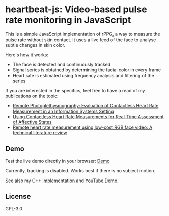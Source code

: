 # heartbeat-js: Video-based pulse rate monitoring in JavaScript

This is a simple JavaScript implementation of rPPG, a way to measure the pulse rate without skin contact.
It uses a live feed of the face to analyse subtle changes in skin color.

Here's how it works:

  - The face is detected and continuously tracked
  - Signal series is obtained by determining the facial color in every frame
  - Heart rate is estimated using frequency analysis and filtering of the series

If you are interested in the specifics, feel free to have a read of my publications on the topic:
  - [Remote Photoplethysmography: Evaluation of Contactless Heart Rate Measurement in an Information Systems Setting](http://air.newcastle.edu.au/AITIC_files/Paper_40.pdf)
  - [Using Contactless Heart Rate Measurements for Real-Time Assessment of Affective States](http://link.springer.com/chapter/10.1007/978-3-319-41402-7_20)
  - [Remote heart rate measurement using low-cost RGB face video: A technical literature review](https://www.researchgate.net/profile/Raymond_Chiong/publication/306285292_Remote_heart_rate_measurement_using_low-cost_RGB_face_video_A_technical_literature_review/links/58098ac808ae1c98c252637d.pdf)

## Demo

Test the live demo directly in your browser: [Demo](https://prouast.github.io/heartbeat-js/)

Currently, tracking is disabled.
Works best if there is no subject motion.

See also my [C++ implementation](https://github.com/prouast/heartbeat) and [YouTube Demo](https://www.youtube.com/watch?v=D_KYv7pXAvQ&t=1s).

License
----

GPL-3.0